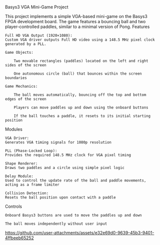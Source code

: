 Basys3 VGA Mini-Game Project

This project implements a simple VGA-based mini-game on the Basys3 FPGA development board. The game features a bouncing ball and two player-controlled paddles, similar to a minimal version of Pong.
Features

    Full HD VGA Output (1920×1080):
    Custom VGA driver outputs Full HD video using a 148.5 MHz pixel clock generated by a PLL.

    Game Objects:

        Two movable rectangles (paddles) located on the left and right sides of the screen

        One autonomous circle (ball) that bounces within the screen boundaries

    Game Mechanics:

        The ball moves automatically, bouncing off the top and bottom edges of the screen

        Players can move paddles up and down using the onboard buttons

        If the ball touches a paddle, it resets to its initial starting position

Modules

    VGA Driver:
    Generates VGA timing signals for 1080p resolution

    PLL (Phase-Locked Loop):
    Provides the required 148.5 MHz clock for VGA pixel timing

    Shape Renderer:
    Draws two paddles and a circle using simple pixel logic

    Delay Module:
    Used to control the update rate of the ball and paddle movements, acting as a frame limiter

    Collision Detection:
    Resets the ball position upon contact with a paddle

Controls

    Onboard Basys3 buttons are used to move the paddles up and down

    The ball moves independently without user input





https://github.com/user-attachments/assets/e32e69d0-9639-45b3-9401-4ffbeeb65252





